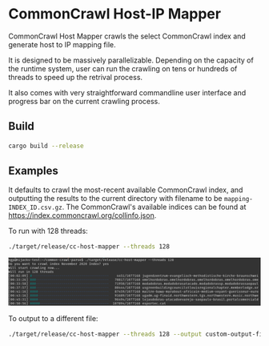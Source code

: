 # CommonCrawl Host-IP Mapper

CommonCrawl Host Mapper crawls the select CommonCrawl index and generate host to
IP mapping file.

It is designed to be massively parallelizable. Depending on the capacity of the
runtime system, user can run the crawling on tens or hundreds of threads to
speed up the retrival process.

It also comes with very straightforward commandline user interface and progress
bar on the current crawling process.


## Build

``` sh
cargo build --release
```

## Examples

It defaults to crawl the most-recent available CommonCrawl index, and outputting
the results to the current directory with filename to be
`mapping-INDEX_ID.csv.gz`. The CommonCrawl's available indices can be found at
https://index.commoncrawl.org/collinfo.json.

To run with 128 threads:

``` sh
./target/release/cc-host-mapper --threads 128
```

![](images/mapper-example.png)

To output to a different file:
``` sh
./target/release/cc-host-mapper --threads 128 --output custom-output-file-name.csv
```
